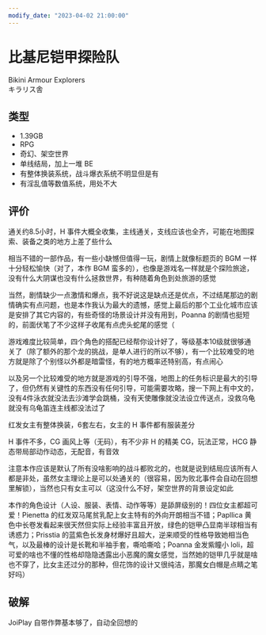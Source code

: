 ```yaml
---
modify_date: "2023-04-02 21:00:00"
---
```


# 比基尼铠甲探险队

Bikini Armour Explorers  
キラリス舎

## 类型

- 1.39GB
- RPG
- 奇幻、架空世界
- 单线结局，加上一堆 BE
- 有整体换装系统，战斗爆衣系统不明显但是有
- 有淫乱值等数值系统，用处不大

## 评价

通关约8.5小时，H 事件大概全收集，主线通关，支线应该也全齐，可能在地图探索、装备之类的地方上差了些什么

相当不错的一部作品，有一些小缺憾但值得一玩，剧情上就像标题页的 BGM 一样十分轻松愉快（对了，本作 BGM 蛮多的），也像是游戏名一样就是个探险旅途，没有什么大阴谋也没有什么拯救世界，有种随着角色到处旅游的感觉

当然，剧情缺少一点激情和爆点，我不好说这是缺点还是优点，不过结尾那边的剧情确实有点问题，也是本作我认为最大的遗憾，感觉上最后的那个工业化城市应该是安排了其它内容的，有些奇怪的场景设计并没有用到，Poanna 的剧情也挺短的，前面伏笔了不少这样子收尾有点虎头蛇尾的感觉（

游戏难度比较简单，四个角色的搭配已经帮你设计好了，等级基本10级就很够通关了（除了额外的那个龙的挑战，是单人进行的所以不够），有一个比较难受的地方就是除了个别怪以外都是暗雷怪，有的地方概率还特别高，有点闹心

以及另一个比较难受的地方就是游戏的引导不强，地图上的任务标识是最大的引导了，但仍然有关键性的东西没有任何引导，可能需要攻略，搜一下网上有中文的，没有4件泳衣就没法去沙滩学会跳桶，没有天使雕像就没法设立传送点，没救乌龟就没有乌龟笛连主线都没法过了

红发女主有整体换装，6套左右，女主的 H 事件都有服装差分

H 事件不多，CG 画风上等（无码），有不少非 H 的精美 CG，玩法正常，HCG 静态带局部动作动态，无配音，有音效

注意本作应该是默认了所有没啥影响的战斗都败北的，也就是说到结局应该所有人都是非处，虽然女主理论上是可以处通关的（很容易，因为败北事件会自动在回想里解锁），当然也只有女主可以（这没什么不好，架空世界的背景设定如此

本作的角色设计（人设、服装、表情、动作等等）是舔屏级别的！四位女主都超可爱！Pienetta 的红发双马尾贫乳配上女主特有的外向开朗相当不错；Papllica 黄色中长卷发看起来很天然但实际上经验丰富且开放，绿色的铠甲凸显南半球相当有诱惑力；Prisstia 的蓝紫色长发身材爆好且超大，逆来顺受的性格导致她相当色气，以及最棒的设计是长靴和半袖手套，嘶哈嘶哈；Poanna 金发紫瞳小 loli，超可爱的啥也不懂的性格却隐隐透露出小恶魔的魔女感觉，当然她的铠甲几乎就是啥也不穿了，比女主还过分的那种，但花饰的设计又很纯洁，那魔女白帽是点睛之笔好吗）

## 破解

JoiPlay 自带作弊基本够了，自动全回想的

